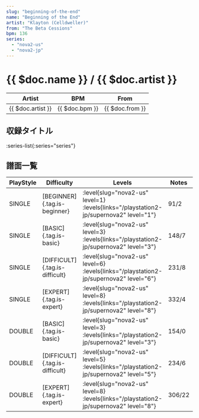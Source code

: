 ```yaml
---
slug: "beginning-of-the-end"
name: "Beginning of the End"
artist: "Klayton (Celldweller)"
from: "The Beta Cessions"
bpm: 136
series:
  - "nova2-us"
  - "nova2-jp"
---
```


# {{ $doc.name }} / {{ $doc.artist }}

|Artist|BPM|From|
|------|---|----|
|{{ $doc.artist }}|{{ $doc.bpm }}|{{ $doc.from }}|

## 収録タイトル

:series-list{:series="series"}

## 譜面一覧

|PlayStyle|Difficulty|Levels|Notes|Movie|
|---------|----------|------|-----|-----|
|SINGLE|[BEGINNER]{.tag.is-beginner}|<div class="field is-grouped is-grouped-multiline"> :level{slug="nova2-us" level=1}  :levels{links="/playstation2-jp/supernova2" level="1"}</div>|91/2||
|SINGLE|[BASIC]{.tag.is-basic}|<div class="field is-grouped is-grouped-multiline"> :level{slug="nova2-us" level=3}  :levels{links="/playstation2-jp/supernova2" level="3"}</div>|148/7||
|SINGLE|[DIFFICULT]{.tag.is-difficult}|<div class="field is-grouped is-grouped-multiline"> :level{slug="nova2-us" level=6}  :levels{links="/playstation2-jp/supernova2" level="6"}</div>|231/8||
|SINGLE|[EXPERT]{.tag.is-expert}|<div class="field is-grouped is-grouped-multiline"> :level{slug="nova2-us" level=8}  :levels{links="/playstation2-jp/supernova2" level="8"}</div>|332/4||
|DOUBLE|[BASIC]{.tag.is-basic}|<div class="field is-grouped is-grouped-multiline"> :level{slug="nova2-us" level=3}  :levels{links="/playstation2-jp/supernova2" level="3"}</div>|154/0||
|DOUBLE|[DIFFICULT]{.tag.is-difficult}|<div class="field is-grouped is-grouped-multiline"> :level{slug="nova2-us" level=5}  :levels{links="/playstation2-jp/supernova2" level="5"}</div>|234/6||
|DOUBLE|[EXPERT]{.tag.is-expert}|<div class="field is-grouped is-grouped-multiline"> :level{slug="nova2-us" level=8}  :levels{links="/playstation2-jp/supernova2" level="8"}</div>|306/22||
